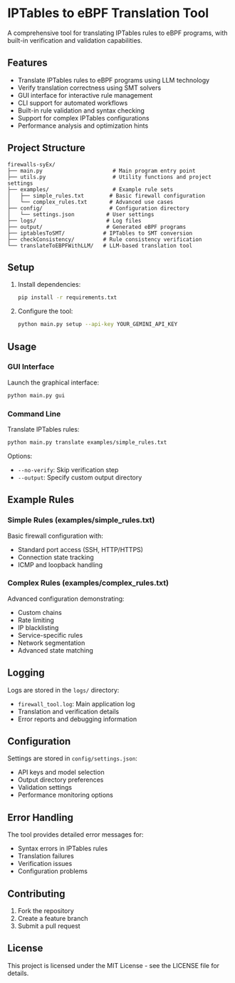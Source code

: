 # IPTables to eBPF Translation Tool

A comprehensive tool for translating IPTables rules to eBPF programs, with built-in verification and validation capabilities.

## Features

- Translate IPTables rules to eBPF programs using LLM technology
- Verify translation correctness using SMT solvers
- GUI interface for interactive rule management
- CLI support for automated workflows
- Built-in rule validation and syntax checking
- Support for complex IPTables configurations
- Performance analysis and optimization hints

## Project Structure

```
firewalls-syEx/
├── main.py                      # Main program entry point
├── utils.py                     # Utility functions and project settings
├── examples/                    # Example rule sets
│   ├── simple_rules.txt        # Basic firewall configuration
│   └── complex_rules.txt       # Advanced use cases
├── config/                     # Configuration directory
│   └── settings.json          # User settings
├── logs/                      # Log files
├── output/                    # Generated eBPF programs
├── iptablesToSMT/            # IPTables to SMT conversion
├── checkConsistency/         # Rule consistency verification
└── translateToEBPFWithLLM/   # LLM-based translation tool
```

## Setup

1. Install dependencies:
   ```bash
   pip install -r requirements.txt
   ```

2. Configure the tool:
   ```bash
   python main.py setup --api-key YOUR_GEMINI_API_KEY
   ```

## Usage

### GUI Interface

Launch the graphical interface:
```bash
python main.py gui
```

### Command Line

Translate IPTables rules:
```bash
python main.py translate examples/simple_rules.txt
```

Options:
- `--no-verify`: Skip verification step
- `--output`: Specify custom output directory

## Example Rules

### Simple Rules (examples/simple_rules.txt)
Basic firewall configuration with:
- Standard port access (SSH, HTTP/HTTPS)
- Connection state tracking
- ICMP and loopback handling

### Complex Rules (examples/complex_rules.txt)
Advanced configuration demonstrating:
- Custom chains
- Rate limiting
- IP blacklisting
- Service-specific rules
- Network segmentation
- Advanced state matching

## Logging

Logs are stored in the `logs/` directory:
- `firewall_tool.log`: Main application log
- Translation and verification details
- Error reports and debugging information

## Configuration

Settings are stored in `config/settings.json`:
- API keys and model selection
- Output directory preferences
- Validation settings
- Performance monitoring options

## Error Handling

The tool provides detailed error messages for:
- Syntax errors in IPTables rules
- Translation failures
- Verification issues
- Configuration problems

## Contributing

1. Fork the repository
2. Create a feature branch
3. Submit a pull request

## License

This project is licensed under the MIT License - see the LICENSE file for details.
